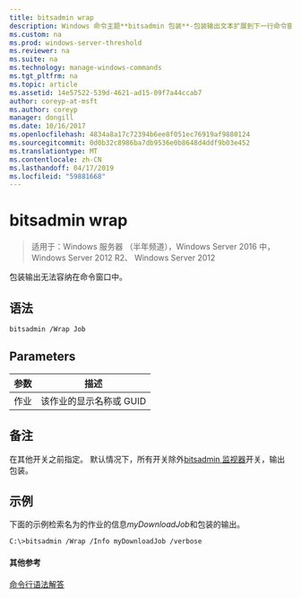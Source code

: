 ```yaml
---
title: bitsadmin wrap
description: Windows 命令主题**bitsadmin 包装**-包装输出文本扩展到下一行命令窗口的最右侧边缘之外的任何行。
ms.custom: na
ms.prod: windows-server-threshold
ms.reviewer: na
ms.suite: na
ms.technology: manage-windows-commands
ms.tgt_pltfrm: na
ms.topic: article
ms.assetid: 14e57522-539d-4621-ad15-09f7a44ccab7
author: coreyp-at-msft
ms.author: coreyp
manager: dongill
ms.date: 10/16/2017
ms.openlocfilehash: 4834a8a17c72394b6ee8f051ec76919af9880124
ms.sourcegitcommit: 0d0b32c8986ba7db9536e0b8648d4ddf9b03e452
ms.translationtype: MT
ms.contentlocale: zh-CN
ms.lasthandoff: 04/17/2019
ms.locfileid: "59881668"
---
```

# <a name="bitsadmin-wrap"></a>bitsadmin wrap

>适用于：Windows 服务器 （半年频道），Windows Server 2016 中，Windows Server 2012 R2、 Windows Server 2012

包装输出无法容纳在命令窗口中。

## <a name="syntax"></a>语法

```
bitsadmin /Wrap Job
```

## <a name="parameters"></a>Parameters

|参数|描述|
|-------|--------|
|作业|该作业的显示名称或 GUID|

## <a name="remarks"></a>备注

在其他开关之前指定。 默认情况下，所有开关除外[bitsadmin 监视器](bitsadmin-monitor.md)开关，输出包装。

## <a name="BKMK_examples"></a>示例

下面的示例检索名为的作业的信息*myDownloadJob*和包装的输出。

```
C:\>bitsadmin /Wrap /Info myDownloadJob /verbose
```

#### <a name="additional-references"></a>其他参考

[命令行语法解答](command-line-syntax-key.md)
